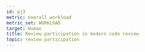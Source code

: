 ```yaml
---
id: pj3
metric: overall workload
metric_set: WORKLOAD
target: Human
title: Review participation in modern code review
topic: review participation
---
```

